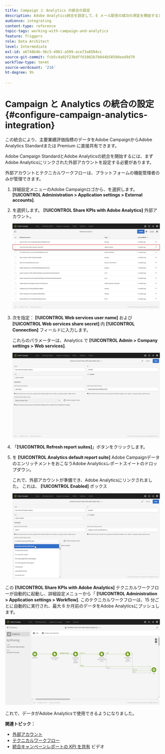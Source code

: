 ```yaml
---
title: Campaign と Analytics の統合の設定
description: Adobe Analytics統合を設定して、E メール配信の成功の測定を開始する方法について説明します。
audience: integrating
content-type: reference
topic-tags: working-with-campaign-and-analytics
feature: Triggers
role: Data Architect
level: Intermediate
exl-id: a6748b4b-36c5-4961-a599-ace73a8504cc
source-git-commit: fcb5c4a92f23bdffd1082b7b044b5859dead9d70
workflow-type: tm+mt
source-wordcount: '216'
ht-degree: 9%

---
```


# Campaign と Analytics の統合の設定{#configure-campaign-analytics-integration}

この統合により、主要業績評価指標のデータをAdobe CampaignからAdobe Analytics Standardまたは Premium に直接共有できます。

Adobe Campaign StandardとAdobe Analyticsの統合を開始するには、まずAdobe Analyticsにリンクされた外部アカウントを設定する必要があります。

外部アカウントとテクニカルワークフローは、プラットフォームの機能管理者のみが管理できます。

1. 詳細設定メニューのAdobe Campaignロゴから、を選択します。 **[!UICONTROL Administration > Application settings > External accounts]**.
1. を選択します。 **[!UICONTROL Share KPIs with Adobe Analytics]** 外部アカウント。

   ![](assets/analytics_2.png)

1. 次を指定： **[!UICONTROL Web services user name]** および **[!UICONTROL Web services share secret]** 内 **[!UICONTROL Connection]** フィールドに入力します。

   これらのパラメーターは、Analytics で **[!UICONTROL Admin > Company settings > Web services]**.

   ![](assets/analytics_1.png)

1. 「**[!UICONTROL Refresh report suites]**」ボタンをクリックします。
1. を **[!UICONTROL Analytics default report suite]** Adobe CampaignデータのエンリッチメントをおこなうAdobe Analyticsレポートスイートのドロップダウン。

   これで、外部アカウントが準備でき、Adobe Analyticsにリンクされました。 これは、 **[!UICONTROL Enabled]** ボックス

   ![](assets/analytics.png)

この **[!UICONTROL Share KPIs with Adobe Analytics]** テクニカルワークフローが自動的に起動し、詳細設定メニューから「 **[!UICONTROL Administration > Application settings > Workflow]**. このテクニカルワークフローは、15 分ごとに自動的に実行され、最大 6 か月前のデータをAdobe Analyticsにプッシュします。

![](assets/analytics_3.png)

これで、データがAdobe Analyticsで使用できるようになりました。

**関連トピック：**

* [外部アカウント](../../administration/using/external-accounts.md)
* [テクニカルワークフロー](../../administration/using/technical-workflows.md)
* [統合キャンペーンレポートの KPI を共有](https://helpx.adobe.com/marketing-cloud/how-to/email-marketing.html) ビデオ
